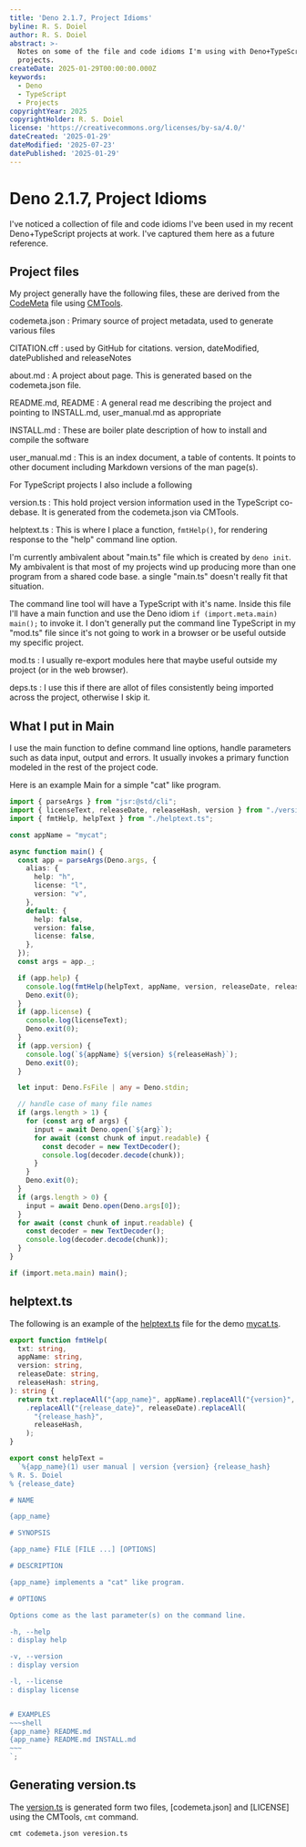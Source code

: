 ```yaml
---
title: 'Deno 2.1.7, Project Idioms'
byline: R. S. Doiel
author: R. S. Doiel
abstract: >-
  Notes on some of the file and code idioms I'm using with Deno+TypeScript
  projects.
createDate: 2025-01-29T00:00:00.000Z
keywords:
  - Deno
  - TypeScript
  - Projects
copyrightYear: 2025
copyrightHolder: R. S. Doiel
license: 'https://creativecommons.org/licenses/by-sa/4.0/'
dateCreated: '2025-01-29'
dateModified: '2025-07-23'
datePublished: '2025-01-29'
---
```


# Deno 2.1.7, Project Idioms

I've noticed a collection of file and code idioms I've been used in my recent Deno+TypeScript projects at work. I've captured them here as a future reference.

## Project files

My project generally have the following files, these are derived from the [CodeMeta](https://codemeta.github.io) file using [CMTools](https://caltechlibrary.github.io/CMTools).

codemeta.json
: Primary source of project metadata, used to generate various files

CITATION.cff
: used by GitHub for citations. version, dateModified, datePublished and releaseNotes


about.md
: A project about page. This is generated based on the codemeta.json file.

README.md, README
: A general read me describing the project and pointing to INSTALL.md, user_manual.md as appropriate

INSTALL.md
: These are boiler plate description of how to install and compile the software

user_manual.md
: This is an index document, a table of contents. It points to other document including Markdown versions of the man page(s).

For TypeScript projects I also include a following

version.ts
: This hold project version information used in the TypeScript co-debase. It is generated from the codemeta.json via CMTools.

helptext.ts
: This is where I place a function, `fmtHelp()`, for rendering response to the "help" command line option.

I'm currently ambivalent about "main.ts" file which is created by `deno init`. My ambivalent is that most of my projects wind up producing more than one program from a shared code base. a single "main.ts" doesn't really fit that situation.

The command line tool will have a TypeScript with it's name. Inside this file I'll have a main function and use the Deno idiom `if (import.meta.main) main();` to invoke it. I don't generally put the command line  TypeScript in my "mod.ts" file since it's not going to work in a browser or be useful outside my specific project.

mod.ts
: I usually re-export modules here that maybe useful outside my project (or in the web browser).

deps.ts
: I use this if there are allot of files consistently being imported across the project, otherwise I skip it.

## What I put in Main

I use the main function to define command line options, handle parameters such as data input, output and errors. It usually invokes a primary function modeled in the rest of the project code.

Here is an example Main for a simple "cat" like program.

~~~TypeScript
import { parseArgs } from "jsr:@std/cli";
import { licenseText, releaseDate, releaseHash, version } from "./version.ts";
import { fmtHelp, helpText } from "./helptext.ts";

const appName = "mycat";

async function main() {
  const app = parseArgs(Deno.args, {
    alias: {
      help: "h",
      license: "l",
      version: "v",
    },
    default: {
      help: false,
      version: false,
      license: false,
    },
  });
  const args = app._;

  if (app.help) {
    console.log(fmtHelp(helpText, appName, version, releaseDate, releaseHash));
    Deno.exit(0);
  }
  if (app.license) {
    console.log(licenseText);
    Deno.exit(0);
  }
  if (app.version) {
    console.log(`${appName} ${version} ${releaseHash}`);
    Deno.exit(0);
  }

  let input: Deno.FsFile | any = Deno.stdin;

  // handle case of many file names
  if (args.length > 1) {
    for (const arg of args) {
      input = await Deno.open(`${arg}`);
      for await (const chunk of input.readable) {
        const decoder = new TextDecoder();
        console.log(decoder.decode(chunk));
      }
    }
    Deno.exit(0);
  }
  if (args.length > 0) {
    input = await Deno.open(Deno.args[0]);
  }
  for await (const chunk of input.readable) {
    const decoder = new TextDecoder();
    console.log(decoder.decode(chunk));
  }
}

if (import.meta.main) main();
~~~

## helptext.ts

The following is an example of the [helptext.ts](helptext.ts) file for the demo [mycat.ts](mycat.ts).

```TypeScript
export function fmtHelp(
  txt: string,
  appName: string,
  version: string,
  releaseDate: string,
  releaseHash: string,
): string {
  return txt.replaceAll("{app_name}", appName).replaceAll("{version}", version)
    .replaceAll("{release_date}", releaseDate).replaceAll(
      "{release_hash}",
      releaseHash,
    );
}

export const helpText =
  `%{app_name}(1) user manual | version {version} {release_hash}
% R. S. Doiel
% {release_date}

# NAME

{app_name}

# SYNOPSIS

{app_name} FILE [FILE ...] [OPTIONS]

# DESCRIPTION

{app_name} implements a "cat" like program.

# OPTIONS

Options come as the last parameter(s) on the command line.

-h, --help
: display help

-v, --version
: display version

-l, --license
: display license


# EXAMPLES
~~~shell
{app_name} README.md
{app_name} README.md INSTALL.md
~~~
`;
```

## Generating version.ts

The [version.ts](version.ts) is generated form two files, [codemeta.json] and [LICENSE] using the CMTools, `cmt` command.

~~~
cmt codemeta.json veresion.ts
~~~